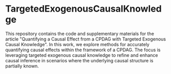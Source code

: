 # TargetedExogenousCausalKnowledge

This repository contains the code and supplementary materials for the article "Quantifying a Causal Effect from a CPDAG with Targeted Exogenous Causal Knowledge". In this work, we explore methods for accurately quantifying causal effects within the framework of a CPDAG. The focus is leveraging targeted exogenous causal knowledge to refine and enhance causal inference in scenarios where the underlying causal structure is partially known.


